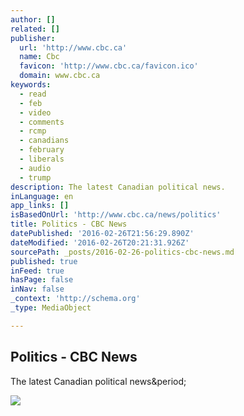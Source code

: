 ```yaml
---
author: []
related: []
publisher:
  url: 'http://www.cbc.ca'
  name: Cbc
  favicon: 'http://www.cbc.ca/favicon.ico'
  domain: www.cbc.ca
keywords:
  - read
  - feb
  - video
  - comments
  - rcmp
  - canadians
  - february
  - liberals
  - audio
  - trump
description: The latest Canadian political news.
inLanguage: en
app_links: []
isBasedOnUrl: 'http://www.cbc.ca/news/politics'
title: Politics - CBC News
datePublished: '2016-02-26T21:56:29.890Z'
dateModified: '2016-02-26T20:21:31.926Z'
sourcePath: _posts/2016-02-26-politics-cbc-news.md
published: true
inFeed: true
hasPage: false
inNav: false
_context: 'http://schema.org'
_type: MediaObject

---
```

<article style=""><h1>Politics - CBC News</h1><p>The latest Canadian political news&amp;period;</p><img src="http://i.cbc.ca/1.3465785.1456504547!/cpImage/httpImage/image.jpg_gen/derivatives/16x9_460/rcmp-public-complaints.jpg" /></article>